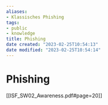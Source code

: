 ```yaml
---
aliases: 
- Klassisches Phishing
tags:
- public
- knowledge
title: Phishing
date created: "2023-02-25T10:54:13"
date modified: "2023-02-25T10:54:14"
---
```


# Phishing

[[ISF_SW02_Awareness.pdf#page=20]]

